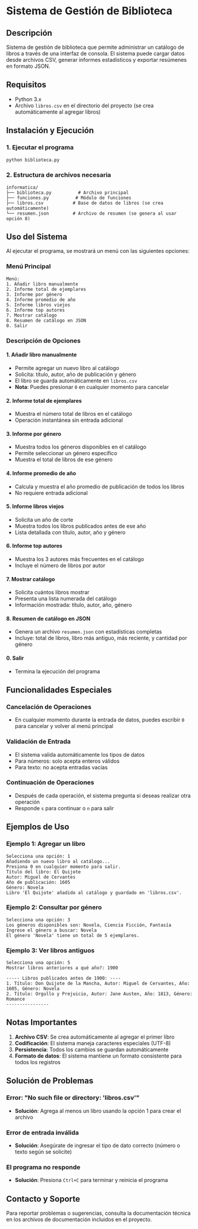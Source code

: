 # Sistema de Gestión de Biblioteca

## Descripción
Sistema de gestión de biblioteca que permite administrar un catálogo de libros a través de una interfaz de consola. El sistema puede cargar datos desde archivos CSV, generar informes estadísticos y exportar resúmenes en formato JSON.

## Requisitos
- Python 3.x
- Archivo `libros.csv` en el directorio del proyecto (se crea automáticamente al agregar libros)

## Instalación y Ejecución

### 1. Ejecutar el programa
```bash
python biblioteca.py
```

### 2. Estructura de archivos necesaria
```
informatica/
├── biblioteca.py          # Archivo principal
├── funciones.py          # Módulo de funciones
├── libros.csv           # Base de datos de libros (se crea automáticamente)
└── resumen.json         # Archivo de resumen (se genera al usar opción 8)
```

## Uso del Sistema

Al ejecutar el programa, se mostrará un menú con las siguientes opciones:

### Menú Principal
```
Menú:
1. Añadir libro manualmente
2. Informe total de ejemplares
3. Informe por género
4. Informe promedio de año
5. Informe libros viejos
6. Informe top autores
7. Mostrar catálogo
8. Resumen de catálogo en JSON
0. Salir
```

### Descripción de Opciones

#### **1. Añadir libro manualmente**
- Permite agregar un nuevo libro al catálogo
- Solicita: título, autor, año de publicación y género
- El libro se guarda automáticamente en `libros.csv`
- **Nota**: Puedes presionar `0` en cualquier momento para cancelar

#### **2. Informe total de ejemplares**
- Muestra el número total de libros en el catálogo
- Operación instantánea sin entrada adicional

#### **3. Informe por género**
- Muestra todos los géneros disponibles en el catálogo
- Permite seleccionar un género específico
- Muestra el total de libros de ese género

#### **4. Informe promedio de año**
- Calcula y muestra el año promedio de publicación de todos los libros
- No requiere entrada adicional

#### **5. Informe libros viejos**
- Solicita un año de corte
- Muestra todos los libros publicados antes de ese año
- Lista detallada con título, autor, año y género

#### **6. Informe top autores**
- Muestra los 3 autores más frecuentes en el catálogo
- Incluye el número de libros por autor

#### **7. Mostrar catálogo**
- Solicita cuántos libros mostrar
- Presenta una lista numerada del catálogo
- Información mostrada: título, autor, año, género

#### **8. Resumen de catálogo en JSON**
- Genera un archivo `resumen.json` con estadísticas completas
- Incluye: total de libros, libro más antiguo, más reciente, y cantidad por género

#### **0. Salir**
- Termina la ejecución del programa

## Funcionalidades Especiales

### **Cancelación de Operaciones**
- En cualquier momento durante la entrada de datos, puedes escribir `0` para cancelar y volver al menú principal

### **Validación de Entrada**
- El sistema valida automáticamente los tipos de datos
- Para números: solo acepta enteros válidos
- Para texto: no acepta entradas vacías

### **Continuación de Operaciones**
- Después de cada operación, el sistema pregunta si deseas realizar otra operación
- Responde `s` para continuar o `n` para salir

## Ejemplos de Uso

### Ejemplo 1: Agregar un libro
```
Selecciona una opción: 1
Añadiendo un nuevo libro al catálogo...
Presiona 0 en cualquier momento para salir.
Título del libro: El Quijote
Autor: Miguel de Cervantes
Año de publicación: 1605
Género: Novela
Libro 'El Quijote' añadido al catálogo y guardado en 'libros.csv'.
```

### Ejemplo 2: Consultar por género
```
Selecciona una opción: 3
Los géneros disponibles son: Novela, Ciencia Ficción, Fantasía
Ingrese el género a buscar: Novela
El género 'Novela' tiene un total de 5 ejemplares.
```

### Ejemplo 3: Ver libros antiguos
```
Selecciona una opción: 5
Mostrar libros anteriores a qué año?: 1900

----- Libros publicados antes de 1900: ----
1. Título: Don Quijote de la Mancha, Autor: Miguel de Cervantes, Año: 1605, Género: Novela
2. Título: Orgullo y Prejuicio, Autor: Jane Austen, Año: 1813, Género: Romance
----------------
```

## Notas Importantes

1. **Archivo CSV**: Se crea automáticamente al agregar el primer libro
2. **Codificación**: El sistema maneja caracteres especiales (UTF-8)
3. **Persistencia**: Todos los cambios se guardan automáticamente
4. **Formato de datos**: El sistema mantiene un formato consistente para todos los registros

## Solución de Problemas

### Error: "No such file or directory: 'libros.csv'"
- **Solución**: Agrega al menos un libro usando la opción 1 para crear el archivo

### Error de entrada inválida
- **Solución**: Asegúrate de ingresar el tipo de dato correcto (número o texto según se solicite)

### El programa no responde
- **Solución**: Presiona `Ctrl+C` para terminar y reinicia el programa

## Contacto y Soporte
Para reportar problemas o sugerencias, consulta la documentación técnica en los archivos de documentación incluidos en el proyecto.
